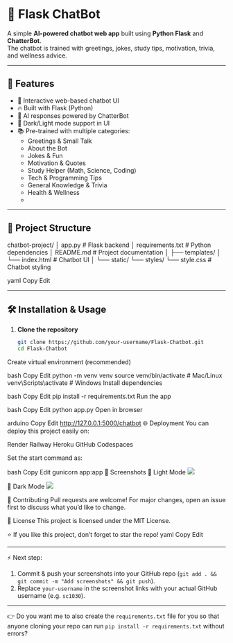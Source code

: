 # 🤖 Flask ChatBot  

A simple **AI-powered chatbot web app** built using **Python Flask** and **ChatterBot**.  
The chatbot is trained with greetings, jokes, study tips, motivation, trivia, and wellness advice.  

---

## 🚀 Features
- 💬 Interactive web-based chatbot UI  
- 🔥 Built with Flask (Python)  
- 🧠 AI responses powered by ChatterBot  
- 🌙 Dark/Light mode support in UI  
- 📚 Pre-trained with multiple categories:
  - Greetings & Small Talk
  - About the Bot
  - Jokes & Fun
  - Motivation & Quotes
  - Study Helper (Math, Science, Coding)
  - Tech & Programming Tips
  - General Knowledge & Trivia
  - Health & Wellness
  - 
---

## 📂 Project Structure
chatbot-project/
│ app.py # Flask backend
│ requirements.txt # Python dependencies
│ README.md # Project documentation
│
├── templates/
│ └── index.html # Chatbot UI
│
└── static/
└── styles/
└── style.css # Chatbot styling

yaml
Copy
Edit

---

## 🛠️ Installation & Usage
1. **Clone the repository**
   ```bash
   git clone https://github.com/your-username/Flask-Chatbot.git
   cd Flask-Chatbot
Create virtual environment (recommended)

bash
Copy
Edit
python -m venv venv
source venv/bin/activate   # Mac/Linux
venv\Scripts\activate      # Windows
Install dependencies

bash
Copy
Edit
pip install -r requirements.txt
Run the app

bash
Copy
Edit
python app.py
Open in browser

arduino
Copy
Edit
http://127.0.0.1:5000/chatbot
🌐 Deployment
You can deploy this project easily on:

Render
Railway
Heroku
GitHub Codespaces

Set the start command as:

bash
Copy
Edit
gunicorn app:app
📸 Screenshots
🔹 Light Mode
<img src="https://github.com/sc1030/Flask-Chatbot/blob/main/Screenshot%202025-08-05%20164812.png">

🔹 Dark Mode
<img src="https://github.com/Spidy20/Flask_NLP_ChatBot/blob/master/1.png">

🙌 Contributing
Pull requests are welcome! For major changes, open an issue first to discuss what you’d like to change.

📜 License
This project is licensed under the MIT License.

⭐ If you like this project, don’t forget to star the repo!
yaml
Copy
Edit

---
⚡ Next step:  
1. Commit & push your screenshots into your GitHub repo (`git add . && git commit -m "Add screenshots" && git push`).  
2. Replace `your-username` in the screenshot links with your actual GitHub username (e.g. `sc1030`).  

---
👉 Do you want me to also create the `requirements.txt` file for you so that anyone cloning your repo can run `pip install -r requirements.txt` without errors?
